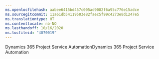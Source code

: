 ```yaml
---
ms.openlocfilehash: aabee6415bd457c005ad9082f6a95c776e15adce
ms.sourcegitcommit: 11a61db54119503e82faec5f99c4273e8d1247e5
ms.translationtype: HT
ms.contentlocale: nb-NO
ms.lasthandoff: 10/16/2020
ms.locfileid: "4070019"
---
```

<span data-ttu-id="446fb-101">Dynamics 365 Project Service Automation</span><span class="sxs-lookup"><span data-stu-id="446fb-101">Dynamics 365 Project Service Automation</span></span>
